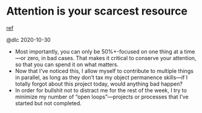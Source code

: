 # Attention is your scarcest resource
[ref](https://www.benkuhn.net/attention/)

@dlc 2020-10-30

- Most importantly, you can only be 50%+-focused on one thing at a time—or zero, in bad cases. That makes it critical to conserve your attention, so that you can spend it on what matters.
- Now that I’ve noticed this, I allow myself to contribute to multiple things in parallel, as long as they don’t tax my object permanence skills—if I totally forgot about this project today, would anything bad happen?
- In order for bullshit not to distract me for the rest of the week, I try to minimize my number of “open loops”—projects or processes that I’ve started but not completed. 